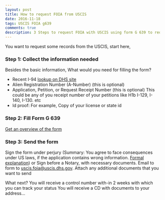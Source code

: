 ```yaml
---
layout: post
title: How to request FOIA from USCIS
date: 2016-11-18
tags: USCIS FOIA g639
comments: true
description: 3 Steps to request FOIA with USCIS using form G 639 to request immigration records
---
```

You want to request some records from the USCIS, start here,

### Step 1: Collect the information needed
Besides the basic information, What would you need for filling the form?

* Recent I-94
[lookup on DHS site](https://i94.cbp.dhs.gov/I94/#/recent-search)
* Alien Registration Number (A-Number) (this is optional)
* Application, Petition, or Request Receipt Number (this is optional)
This could be any of you receipt number of your petitions like H1b I-129, I-140, I-130. etc
* Id proof: For example, Copy of your license or state id

### Step 2: Fill Form G 639
[Get an overview of the form](/posts/g-639-form-basics)

### Step 3: Send the form
Sign the form under perjury (Summary: You agree to face consequences under US laws, if the application contains wrong information. [Formal explanation](https://www.uscis.gov/tools/glossary/declaration-under-penalty-perjury))
or Sign before a Notary, with necessary documents.
Email to form to uscis.foia@uscis.dhs.gov. Attach any additional documents that you want to send

What next?
You will receive a control number with-in 2 weeks with which you can track your status <here>
You will receive a CD with documents to your address...

